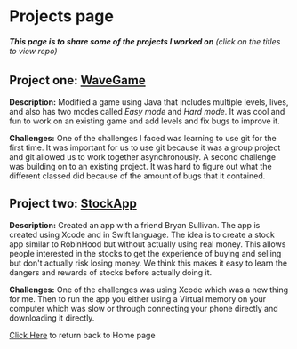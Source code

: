 # **Projects page**
###### **This page is to share some of the projects I worked on** (*click on the titles to view repo*)

## **Project one:** [WaveGame](https://github.com/Henokk-14/WaveGame)
**Description:** Modified a game using Java that includes multiple levels, lives, and also has two modes called *Easy mode* and *Hard mode*. It was cool and fun to work on an existing game and add levels and fix bugs to improve it.

**Challenges:** One of the challenges I faced was learning to use git for the first time. It was important for us to use git because it was a group project and git allowed us to work together asynchronously. A second challenge was building on to an existing project. It was hard to figure out what the different classed did because of the amount of bugs that it contained.


## **Project two:** [StockApp](https://github.com/Bsully505/StockInformationBSHK)
**Description:** Created an app with a friend Bryan Sullivan. The app is created using Xcode and in Swift language. The idea is to create a stock app similar to RobinHood but without actually using real money. This allows people interested in the stocks to get the experience of buying and selling but don't actually risk losing money. We think this makes it easy to learn the dangers and rewards of stocks before actually doing it.

**Challenges:** One of the challenges was using Xcode which was a new thing for me. Then to run the app you either using a Virtual memory on your computer which was slow or through connecting your phone directly and downloading it directly.

[Click Here](https://henokk-14.github.io/) to return back to Home page
